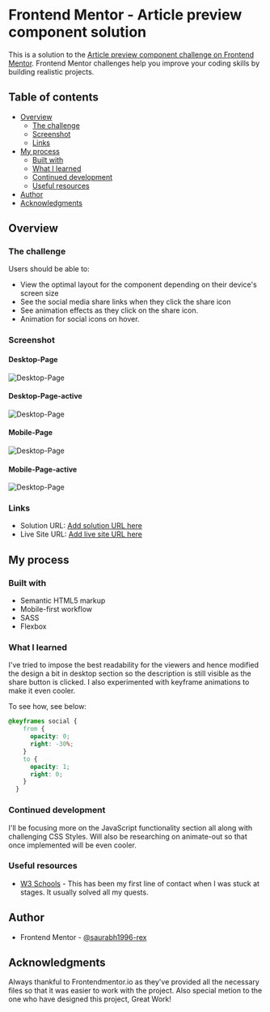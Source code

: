 # Frontend Mentor - Article preview component solution

This is a solution to the [Article preview component challenge on Frontend Mentor](https://www.frontendmentor.io/challenges/article-preview-component-dYBN_pYFT). Frontend Mentor challenges help you improve your coding skills by building realistic projects. 

## Table of contents

- [Overview](#overview)
  - [The challenge](#the-challenge)
  - [Screenshot](#screenshot)
  - [Links](#links)
- [My process](#my-process)
  - [Built with](#built-with)
  - [What I learned](#what-i-learned)
  - [Continued development](#continued-development)
  - [Useful resources](#useful-resources)
- [Author](#author)
- [Acknowledgments](#acknowledgments)


## Overview

### The challenge

Users should be able to:

- View the optimal layout for the component depending on their device's screen size
- See the social media share links when they click the share icon
- See animation effects as they click on the share icon.
- Animation for social icons on hover.

### Screenshot

#### Desktop-Page

![Desktop-Page](./images/screen-desktop.png)
#### Desktop-Page-active

![Desktop-Page](./images/screen-desktop-active.png)
#### Mobile-Page

![Desktop-Page](./images/screen-phone.png)
#### Mobile-Page-active

![Desktop-Page](./images/screen-phone-active.png)


### Links

- Solution URL: [Add solution URL here](https://your-solution-url.com)
- Live Site URL: [Add live site URL here](https://your-live-site-url.com)

## My process

### Built with

- Semantic HTML5 markup
- Mobile-first workflow
- SASS
- Flexbox


### What I learned

I've tried to impose the best readability for the viewers and hence modified the design a bit in desktop section so the description is still visible as the share button is clicked. I also experimented with keyframe animations to make it even cooler.

To see how, see below:


```css
@keyframes social {
    from {
      opacity: 0;
      right: -30%;
    }
    to {
      opacity: 1;
      right: 0;
    }
  }
```

### Continued development

I'll be focusing more on the JavaScript functionality section all along with challenging CSS Styles. Will also be researching on animate-out so that once implemented will be even cooler.

### Useful resources

- [W3 Schools](https://www.w3schools.com/) - This has been my first line of contact when I was stuck at stages. It usually solved all my quests.


## Author

- Frontend Mentor - [@saurabh1996-rex](https://www.frontendmentor.io/profile/saurabh1996-rex)


## Acknowledgments

Always thankful to Frontendmentor.io as they've provided all the necessary files so that it was easier to work with the project. Also special metion to the one who have designed this project, Great Work!
